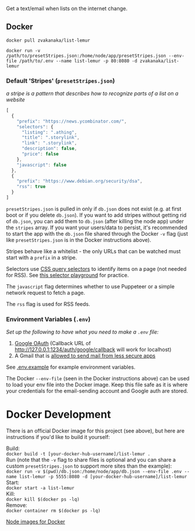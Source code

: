 Get a text/email when lists on the internet change.

## Docker
`docker pull zvakanaka/list-lemur`  

`docker run -v /path/to/presetStripes.json:/home/node/app/presetStripes.json --env-file /path/to/.env --name list-lemur -p 80:8080 -d zvakanaka/list-lemur`

### Default 'Stripes' (`presetStripes.json`)
*a stripe is a pattern that describes how to recognize parts of a list on a website*
```js
[
  {
    "prefix": "https://news.ycombinator.com/",
    "selectors": {
      "listing": ".athing",
      "title": ".storylink",
      "link": ".storylink",
      "description": false,
      "price": false
    },
    "javascript": false
  },
  {
    "prefix": "https://www.debian.org/security/dsa",
    "rss": true
  }
]
```
`presetStripes.json` is pulled in only if `db.json` does not exist (e.g. at first boot or if you delete `db.json`). If you want to add stripes without getting rid of `db.json`, you can add them to `db.json` (after killing the node app) under the `stripes` array. If you want your users/data to persist, it's recommended to start the app with the `db.json` file shared through the Docker `-v` flag (just like `presetStripes.json` is in the Docker instructions above).  

Stripes behave like a whitelist - the only URLs that can be watched must start with a `prefix` in a stripe.  

Selectors use [CSS query selectors](https://developer.mozilla.org/en-US/docs/Web/CSS/CSS_Selectors) to identify items on a page (not needed for RSS). See [this selector playground](https://www.w3schools.com/cssref/trysel.asp) for practice.

The `javascript` flag determines whether to use Puppeteer or a simple network request to fetch a page.  

The `rss` flag is used for RSS feeds.  

### Environment Variables (`.env`)
*Set up the following to have what you need to make a `.env` file:*
1. [Google OAuth](https://console.developers.google.com/apis/credentials/oauthclient) (Callback URL of http://127.0.0.1:1234/auth/google/callback will work for localhost)
2. A Gmail that is [allowed to send mail from less secure apps](https://support.google.com/accounts/answer/6010255?hl=en)

See [.env.example](./.env.example) for example environment variables.

The Docker `--env-file` (seen in the Docker instructions above) can be used to load your env file into the Docker image. Keep this file safe as it is where your credentials for the email-sending account and Google auth are stored.

# Docker Development
There is an official Docker image for this project (see above), but here are instructions if you'd like to build it yourself:

Build:  
`docker build -t [your-docker-hub-username]/list-lemur .`  
Run (note that the `-v` flag to share files is optional and you can share a custom `presetStripes.json` to support more sites than the example):  
`docker run -v $(pwd)/db.json:/home/node/app/db.json --env-file .env --name list-lemur -p 5555:8080 -d [your-docker-hub-username]/list-lemur`  
Start:  
`docker start -a list-lemur`  
Kill:  
`docker kill $(docker ps -lq)`  
Remove:  
`docker container rm $(docker ps -lq)`

[Node images for Docker](https://hub.docker.com/_/node/)